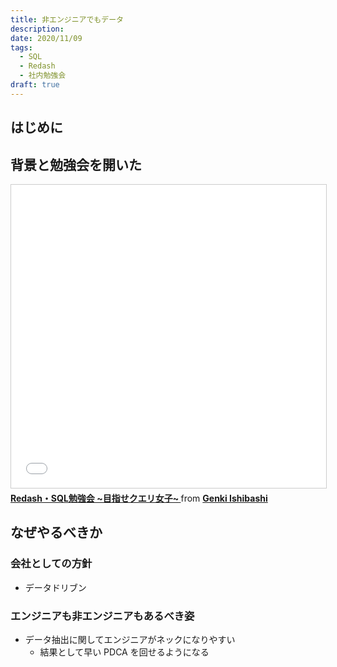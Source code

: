 ```yaml
---
title: 非エンジニアでもデータ
description:
date: 2020/11/09
tags:
  - SQL
  - Redash
  - 社内勉強会
draft: true
---
```


## はじめに

## 背景と勉強会を開いた

<iframe src="//www.slideshare.net/slideshow/embed_code/key/rBBx05N2RYmlsc" width="595" height="485" frameborder="0" marginwidth="0" marginheight="0" scrolling="no" style="border:1px solid #CCC; border-width:1px; margin-bottom:5px; max-width: 100%;" allowfullscreen> </iframe> <div style="margin-bottom:5px"> <strong> <a href="//www.slideshare.net/genkiishibashi3/redashsql" title="[非エンジニア向け] Redash・SQL勉強会 ~目指せクエリ女子~ " target="_blank">Redash・SQL勉強会 ~目指せクエリ女子~ </a> </strong> from <strong><a href="https://www.slideshare.net/genkiishibashi3" target="_blank">Genki Ishibashi</a></strong> </div>

## なぜやるべきか

### 会社としての方針

- データドリブン

### エンジニアも非エンジニアもあるべき姿

- データ抽出に関してエンジニアがネックになりやすい
  - 結果として早い PDCA を回せるようになる
